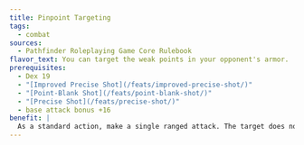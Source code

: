 ```yaml
---
title: Pinpoint Targeting
tags:
  - combat
sources:
  - Pathfinder Roleplaying Game Core Rulebook
flavor_text: You can target the weak points in your opponent's armor.
prerequisites:
  - Dex 19
  - "[Improved Precise Shot](/feats/improved-precise-shot/)"
  - "[Point-Blank Shot](/feats/point-blank-shot/)"
  - "[Precise Shot](/feats/precise-shot/)"
  - base attack bonus +16
benefit: |
  As a standard action, make a single ranged attack. The target does not gain any armor, natural armor, or shield bonuses to its Armor Class. You do not gain the benefit of this feat if you move this round.
---
```


